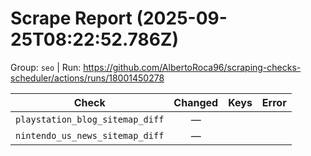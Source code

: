# Scrape Report (2025-09-25T08:22:52.786Z)

Group: `seo`  |  Run: https://github.com/AlbertoRoca96/scraping-checks-scheduler/actions/runs/18001450278

| Check | Changed | Keys | Error |
|---|:---:|:--|:--|
| `playstation_blog_sitemap_diff` | — |  |  |
| `nintendo_us_news_sitemap_diff` | — |  |  |
